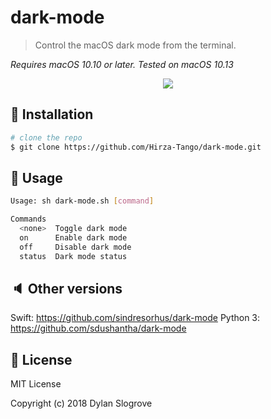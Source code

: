 # dark-mode

> Control the macOS dark mode from the terminal.  

*Requires macOS 10.10 or later. Tested on macOS 10.13*

<p align="center">
<img src=https://raw.githubusercontent.com/sdushantha/dark-mode/master/preview.gif>
</a>
</p>

## :floppy_disk: Installation

```bash
# clone the repo
$ git clone https://github.com/Hirza-Tango/dark-mode.git
```

## :hammer: Usage
```bash
Usage: sh dark-mode.sh [command]

Commands
  <none>  Toggle dark mode
  on      Enable dark mode
  off     Disable dark mode
  status  Dark mode status
```

## :speaker: Other versions
Swift:    https://github.com/sindresorhus/dark-mode
Python 3: https://github.com/sdushantha/dark-mode

## :scroll: License
MIT License
 
Copyright (c) 2018 Dylan Slogrove
